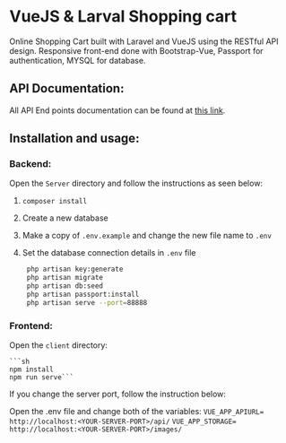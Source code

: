 # VueJS & Larval Shopping cart


Online Shopping Cart built with Laravel and VueJS using the RESTful API design.
Responsive front-end done with Bootstrap-Vue, Passport for authentication, MYSQL for database.

## API Documentation:
All API End points documentation can be found at [this link](https://documenter.getpostman.com/view/13692561/TVmPBd8X#intro
).

## Installation and usage:

### Backend:
Open the `Server` directory and follow the instructions as seen below:
1.	```composer install```
2.	Create a new database
3.	Make a copy of `.env.example` and change the new file name to `.env`
4.	Set the database connection details in `.env` file

	``` sh
	 php artisan key:generate
	 php artisan migrate 
	 php artisan db:seed
	 php artisan passport:install
	 php artisan serve --port=88888
	```

### Frontend:
Open the `client` directory:

	```sh
	npm install
	npm run serve```

If you change the server port, follow the instruction below:

Open the .env file and change both of the variables:
`VUE_APP_APIURL= http://localhost:<YOUR-SERVER-PORT>/api/`
`VUE_APP_STORAGE= http://localhost:<YOUR-SERVER-PORT>/images/`




